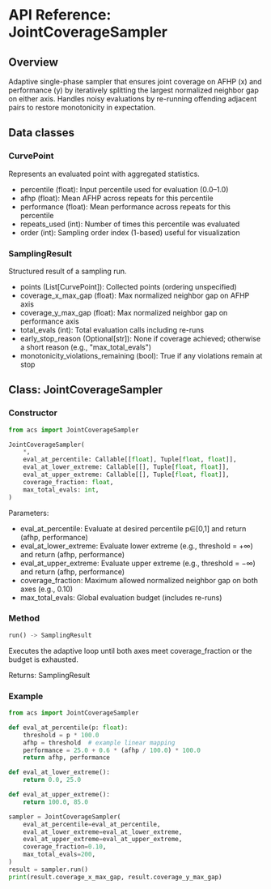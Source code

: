 # API Reference: JointCoverageSampler

## Overview
Adaptive single-phase sampler that ensures joint coverage on AFHP (x) and performance (y) by iteratively splitting the largest normalized neighbor gap on either axis. Handles noisy evaluations by re-running offending adjacent pairs to restore monotonicity in expectation.

## Data classes

### CurvePoint
Represents an evaluated point with aggregated statistics.
- percentile (float): Input percentile used for evaluation (0.0–1.0)
- afhp (float): Mean AFHP across repeats for this percentile
- performance (float): Mean performance across repeats for this percentile
- repeats_used (int): Number of times this percentile was evaluated
- order (int): Sampling order index (1-based) useful for visualization

### SamplingResult
Structured result of a sampling run.
- points (List[CurvePoint]): Collected points (ordering unspecified)
- coverage_x_max_gap (float): Max normalized neighbor gap on AFHP axis
- coverage_y_max_gap (float): Max normalized neighbor gap on performance axis
- total_evals (int): Total evaluation calls including re-runs
- early_stop_reason (Optional[str]): None if coverage achieved; otherwise a short reason (e.g., "max_total_evals")
- monotonicity_violations_remaining (bool): True if any violations remain at stop

## Class: JointCoverageSampler

### Constructor
```python
from acs import JointCoverageSampler

JointCoverageSampler(
    *,
    eval_at_percentile: Callable[[float], Tuple[float, float]],
    eval_at_lower_extreme: Callable[[], Tuple[float, float]],
    eval_at_upper_extreme: Callable[[], Tuple[float, float]],
    coverage_fraction: float,
    max_total_evals: int,
)
```
Parameters:
- eval_at_percentile: Evaluate at desired percentile p∈[0,1] and return (afhp, performance)
- eval_at_lower_extreme: Evaluate lower extreme (e.g., threshold = +∞) and return (afhp, performance)
- eval_at_upper_extreme: Evaluate upper extreme (e.g., threshold = −∞) and return (afhp, performance)
- coverage_fraction: Maximum allowed normalized neighbor gap on both axes (e.g., 0.10)
- max_total_evals: Global evaluation budget (includes re-runs)

### Method
```python
run() -> SamplingResult
```
Executes the adaptive loop until both axes meet coverage_fraction or the budget is exhausted.

Returns: SamplingResult

### Example
```python
from acs import JointCoverageSampler

def eval_at_percentile(p: float):
    threshold = p * 100.0
    afhp = threshold  # example linear mapping
    performance = 25.0 + 0.6 * (afhp / 100.0) * 100.0
    return afhp, performance

def eval_at_lower_extreme():
    return 0.0, 25.0

def eval_at_upper_extreme():
    return 100.0, 85.0

sampler = JointCoverageSampler(
    eval_at_percentile=eval_at_percentile,
    eval_at_lower_extreme=eval_at_lower_extreme,
    eval_at_upper_extreme=eval_at_upper_extreme,
    coverage_fraction=0.10,
    max_total_evals=200,
)
result = sampler.run()
print(result.coverage_x_max_gap, result.coverage_y_max_gap)
```

